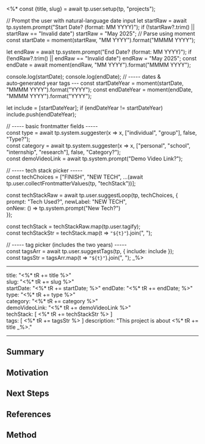 <%*
const {title, slug} = await tp.user.setup(tp, "projects");

// Prompt the user with natural-language date input
let startRaw = await tp.system.prompt("Start Date? (format: MM YYYY)");
if (!startRaw?.trim() || startRaw == "Invalid date") startRaw = "May 2025";
// Parse using moment
const startDate = moment(startRaw, "MM YYYY").format("MMMM YYYY");

let endRaw   = await tp.system.prompt("End Date? (format: MM YYYY)");
if (!endRaw?.trim() || endRaw == "Invalid date") endRaw = "May 2025";
const endDate = await moment(endRaw, "MM YYYY").format("MMMM YYYY");

console.log(startDate);
console.log(endDate);
// ----- dates & auto‑generated year tags ---
const startDateYear = moment(startDate, "MMMM YYYY").format("YYYY");
const endDateYear   = moment(endDate,   "MMMM YYYY").format("YYYY");

let include = [startDateYear];
if (endDateYear != startDateYear) include.push(endDateYear);

// ----- basic frontmatter fields -----  
const type = await tp.system.suggester(x => x, ["individual", "group"], false, "Type?");  
const category = await tp.system.suggester(x => x, ["personal", "school", "internship", "research"], false, "Category?");  
const demoVideoLink = await tp.system.prompt("Demo Video Link?");

// ----- tech stack picker -----  
const techChoices = ["FINISH", "NEW TECH", ...(await tp.user.collectFrontmatterValues(tp, "techStack"))];

const techStackRaw = await tp.user.suggestLoop(tp, techChoices, {  
prompt: "Tech Used?",
newLabel: "NEW TECH",  
onNew: () => tp.system.prompt("New Tech?")  
});

const techStack = techStackRaw.map(tp.user.tagify);  
const techStackStr = techStack.map(t => `"${t}"`).join(", ");

// ----- tag picker (includes the two years) -----  
const tagsArr = await tp.user.suggestTags(tp, { include: include });  
const tagsStr = tagsArr.map(t => `"${t}"`).join(", ");
_%>

---
title: "<%* tR += title %>"  
slug: "<%* tR += slug %>"  
startDate: "<%* tR += startDate; %>"
endDate: "<%* tR += endDate; %>"
type: "<%* tR += type %>"  
category: "<%* tR += category %>"  
demoVideoLink: "<%* tR += demoVideoLink %>"  
techStack: [ 
    <%* tR += techStackStr %> 
]  
tags: [ 
	<%* tR += tagsStr %>
] 
description: "This project is about <%* tR += title _%>."

---

## Summary

## Motivation

## Next Steps

## References

## Method